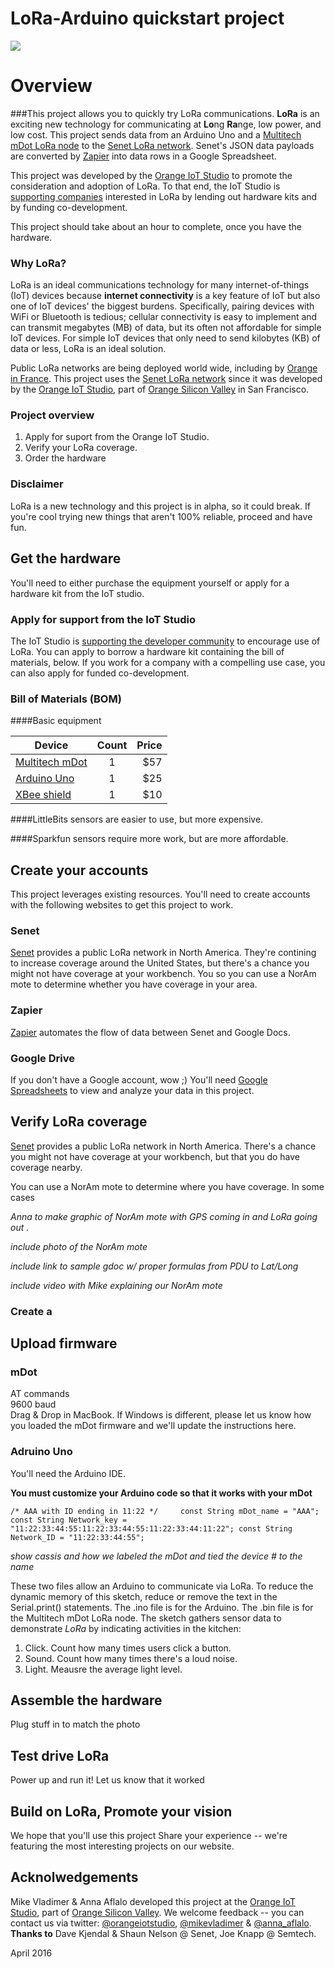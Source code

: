 # LoRa-Arduino quickstart project

![](schema-LoRa-Arduino-1.png)

# Overview
###This project allows you to quickly try LoRa communications. 
**LoRa** is an exciting new technology for communicating at **Lo**ng **Ra**nge, low power, and low cost.  This project sends data from an Arduino Uno and a [Multitech mDot LoRa node](http://www.multitech.com/models/94557148LF) to the [Senet LoRa network](https://app.senetco.com/senetdev/login.aspx). Senet's JSON data payloads are converted by [Zapier](https://zapier.com) into data rows in a Google Spreadsheet. 

This project was developed by the [Orange IoT Studio](http://orangeiotstudio.com/) to promote the consideration and adoption of LoRa. To that end, the IoT Studio is [supporting companies](http://orangeiotstudio.com/) interested in LoRa by lending out hardware kits and by funding co-development.  

This project should take about an hour to complete, once you have the hardware.

### Why LoRa? 
LoRa is an ideal communications technology for many internet-of-things (IoT) devices because **internet connectivity** is a key feature of IoT but also one of IoT devices' the biggest burdens.  Specifically, pairing devices with WiFi or Bluetooth is tedious; cellular connectivity is easy to implement and can transmit megabytes (MB) of data, but its often not affordable for simple IoT devices.  For simple IoT devices that only need to send kilobytes (KB) of data or less, LoRa is an ideal solution.  

Public LoRa networks are being deployed world wide, including by [Orange in France](http://www.orange.com/en/Press-and-medias/press-releases-2016/press-releases-2015/Orange-deploys-a-network-for-the-Internet-of-Things). This project uses the [Senet LoRa network](https://app.senetco.com/senetdev/login.aspx) since it was developed by the [Orange IoT Studio](http://orangeiotstudio.com/), part of [Orange Silicon Valley](http://orangesv.com/) in San Francisco. 

### Project overview  
1. Apply for suport from the Orange IoT Studio. 
2. Verify your LoRa coverage. 
3. Order the hardware 
 
### Disclaimer
LoRa is a new technology and this project is in alpha, so it could break. If you're cool trying new things that aren't 100% reliable, proceed and have fun.   


## Get the hardware
You'll need to either purchase the equipment yourself or apply for a hardware kit from the IoT studio. 

### Apply for support from the IoT Studio
The IoT Studio is [supporting the developer community](http://orangeiotstudio.com/) to encourage use of LoRa.  You can apply to borrow a hardware kit containing the bill of materials, below. If you work for a company with a compelling use case, you can also apply for funded co-development.  



### Bill of Materials (BOM)
####Basic equipment  

Device | Count  | Price    
------ | :------: | -----:     
[Multitech mDot](http://www.digikey.com/product-search/en?mpart=MTDOT-915-X1P-SMA-1&v=591&v=881) | 1 | $57 
[Arduino Uno](https://www.sparkfun.com/products/11021)   | 1    | $25       
[XBee shield](http://www.robotmesh.com/xbee-shield-v2-0)    | 1    |   $10   
	
 


####LittleBits sensors are easier to use, but more expensive.  

 

####Sparkfun sensors require more work, but are more affordable. 





## Create your accounts
This project leverages existing resources. You'll need to create accounts with the following websites to get this project to work.  
### Senet
[Senet](https://app.senetco.com/senetdev/login.aspx) provides a public LoRa network in North America. They're contining to increase coverage around the United States, but there's a chance you might not have coverage at your workbench. 
You so you can use a NorAm mote to determine whether you have coverage in your area.
### Zapier
[Zapier](https://zapier.com) automates the flow of data between Senet and Google Docs. 
### Google Drive
If you don't have a Google account, wow ;) You'll need [Google Spreadsheets](https://docs.google.com/spreadsheets/u/0/) to view and analyze your data in this project.


## Verify LoRa coverage 
[Senet](https://app.senetco.com/senetdev/login.aspx) provides a public LoRa network in North America. There's a chance you might not have coverage at your workbench, but that you do have coverage nearby. 

You can use a NorAm mote to determine where you have coverage.  In some cases


  
*Anna to make graphic of NorAm mote with GPS coming in and LoRa going out .*

*include photo of the NorAm mote*

*include link to sample gdoc w/ proper formulas from PDU to Lat/Long*

*include video with Mike explaining our NorAm mote*

   
### Create a 

## Upload firmware
### mDot 
AT commands  
9600 baud  
Drag & Drop in MacBook. If Windows is different, please let us know how you loaded the mDot firmware and we'll update the instructions here. 

### Adruino Uno
You'll need the Arduino IDE. 

**You must customize your Arduino code so that it works with your mDot**

`/* AAA with ID ending in 11:22 */     const String mDot_name = "AAA"; const String Network_key =  "11:22:33:44:55:11:22:33:44:55:11:22:33:44:11:22"; const String Network_ID = "11:22:33:44:55";` 

*show cassis and how we labeled the mDot and tied the device # to the name*

These two files allow an Arduino to communicate via LoRa.  To reduce the dynamic memory of this sketch, reduce or remove the text in the Serial.print() statements.  The .ino file is for the Arduino.  The .bin file is for the Multitech mDot LoRa node. The sketch gathers sensor data to demonstrate *LoRa* by indicating activities in the kitchen: 
 1. Click. Count how many times users click a button. 
 2. Sound. Count how many times there's a loud noise.  
 3. Light. Meausre the average light level. 

## Assemble the hardware
Plug stuff in to match the photo

## Test drive LoRa
Power up and run it!
Let us know that it worked

## Build on LoRa, Promote your vision
We hope that you'll use this project 
Share your experience -- we're featuring the most interesting projects on our website.

## Acknolwedgements

Mike Vladimer & Anna Aflalo developed this project at the [Orange IoT Studio](http://orangeiotstudio.com), part of [Orange Silicon Valley](http://www.orangesv.com/). We welcome feedback -- you can contact us via twitter: [@orangeiotstudio](https://twitter.com/orangeiotstudio), 
 [@mikevladimer](https://twitter.com/mikevladimer) & [@anna_aflalo](https://twitter.com/anna_aflalo).  
**Thanks to** Dave Kjendal & Shaun Nelson @ Senet, Joe Knapp @ Semtech. 
 
April 2016 


